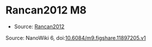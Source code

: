 <a name="material" />

# Rancan2012 M8
<script type="application/ld+json">
  {
    "@context": "https://schema.org/",
    "@type": "ChemicalSubstance",
    "@id": "https://egonw.github.io/nanowiki/nanowiki210.html#material",
    "http://purl.org/dc/terms/conformsTo":
      {
        "@type": "CreativeWork",
        "@id": "https://bioschemas.org/profiles/ChemicalSubstance/0.4-RELEASE/"
      },
    "identfier": "210",
    "name": "Rancan2012 M8",
    "url": "https://egonw.github.io/nanowiki/nanowiki210.html#material",
    "sameAs": "http://127.0.0.1/mediawiki/index.php/Special:URIResolver/Rancan2012_M8"
  }
</script>


* Source: [Rancan2012](Rancan2012.md)


Source: NanoWiki 6, doi:[10.6084/m9.figshare.11897205.v1](https://doi.org/10.6084/m9.figshare.11897205.v1)
